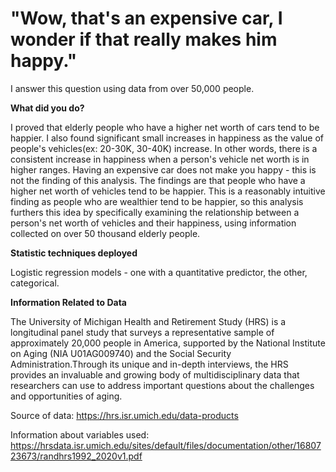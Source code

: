 # "Wow, that's an expensive car, I wonder if that really makes him happy."
I answer this question using data from over 50,000 people. 

**What did you do?**

I proved that elderly people who have a higher net worth of cars tend to be happier. I also found significant small increases in happiness as the value of people's vehicles(ex: 20-30K, 30-40K) increase. In other words, there is a consistent increase in happiness when a person's vehicle net worth is in higher ranges. Having an expensive car does not make you happy - this is not the finding of this analysis. The findings are that people who have a higher net worth of vehicles tend to be happier. This is a reasonably intuitive finding as people who are wealthier tend to be happier, so this analysis furthers this idea by specifically examining the relationship between a person's net worth of vehicles and their happiness, using information collected on over 50 thousand elderly people.

**Statistic techniques deployed**

Logistic regression models -  one with a quantitative predictor, the other, categorical.

**Information Related to Data**

The University of Michigan Health and Retirement Study (HRS) is a longitudinal panel study that surveys a representative sample of approximately 20,000 people in America, supported by the National Institute on Aging (NIA U01AG009740) and the Social Security Administration.Through its unique and in-depth interviews, the HRS provides an invaluable and growing body of multidisciplinary data that researchers can use to address important questions about the challenges and opportunities of aging.

Source of data: https://hrs.isr.umich.edu/data-products 

Information about variables used: https://hrsdata.isr.umich.edu/sites/default/files/documentation/other/1680723673/randhrs1992_2020v1.pdf

